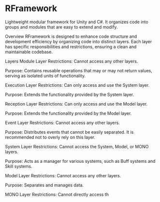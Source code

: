 # RFramework
 Lightweight modular framework for Unity and C#. It organizes code into groups and modules that are easy to extend and modify.
 
Overview
RFramework is designed to enhance code structure and development efficiency by organizing code into distinct layers. Each layer has specific responsibilities and restrictions, ensuring a clean and maintainable codebase.

Layers
Module Layer
Restrictions: Cannot access any other layers.

Purpose: Contains reusable operations that may or may not return values, serving as isolated units of functionality.

Execution Layer
Restrictions: Can only access and use the System layer.

Purpose: Extends the functionality provided by the System layer.

Reception Layer
Restrictions: Can only access and use the Model layer.

Purpose: Extends the functionality provided by the Model layer.

Event Layer
Restrictions: Cannot access any other layers.

Purpose: Distributes events that cannot be easily separated. It is recommended not to overly rely on this layer.

System Layer
Restrictions: Cannot access the System, Model, or MONO layers.

Purpose: Acts as a manager for various systems, such as Buff systems and Skill systems.

Model Layer
Restrictions: Cannot access any other layers.

Purpose: Separates and manages data.

MONO Layer
Restrictions: Cannot directly access th
